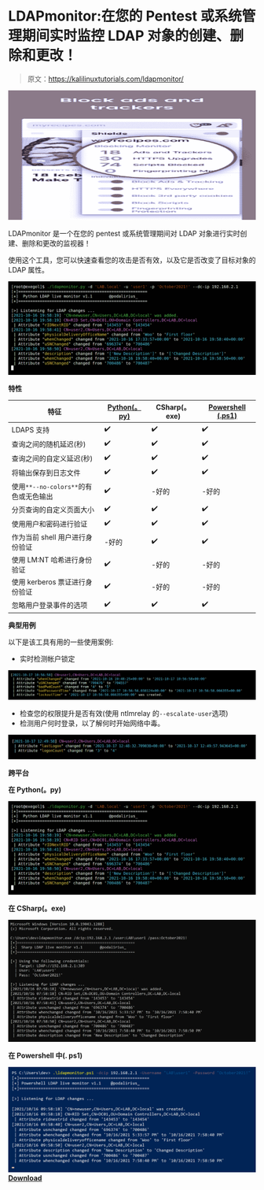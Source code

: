 # LDAPmonitor:在您的 Pentest 或系统管理期间实时监控 LDAP 对象的创建、删除和更改！

> 原文：<https://kalilinuxtutorials.com/ldapmonitor/>

[![](img//5ce954c7a7db61fcddcc44b483d38a5c.png)](https://blogger.googleusercontent.com/img/a/AVvXsEim3pJpdZv676UI9Za1SJAusX0lopQcxfUqDjth0nKXU5OoJvyPYfSw9djE5vJ3Ma8Ls_8Rhf1ITUjKUUMcPL7zvbh1W_R6ElwxaYQVzSKedUEpKNxvi9iX_3f7i1kXLsEn0DyTQy2K18vdUq6MbLER2s-rFpIBpE4iQnNiEjmPupUrL2UoihnS4xU9=s728)

LDAPmonitor 是一个在您的 pentest 或系统管理期间对 LDAP 对象进行实时创建、删除和更改的监视器！

使用这个工具，您可以快速查看您的攻击是否有效，以及它是否改变了目标对象的 LDAP 属性。

![](img//8739b9660976215365cb06fd14644036.png)

**特性**

| 特征 | [Python(。py)](https://github.com/p0dalirius/LDAPmonitor/blob/master/python) | CSharp(。exe) | [Powershell (.ps1)](https://github.com/p0dalirius/LDAPmonitor/blob/master/powershell) |
| --- | --- | --- | --- |
| LDAPS 支持 | ✔️ | ✔️ | ✔️ |
| 查询之间的随机延迟(秒) | ✔️ | ✔️ | ✔️ |
| 查询之间的自定义延迟(秒) | ✔️ | ✔️ | ✔️ |
| 将输出保存到日志文件 | ✔️ | ✔️ | ✔️ |
| 使用`**--no-colors**`的有色或无色输出 | ✔️ | -好的 | -好的 |
| 分页查询的自定义页面大小 | ✔️ | ✔️ | ✔️ |
| 使用用户和密码进行验证 | ✔️ | ✔️ | ✔️ |
| 作为当前 shell 用户进行身份验证 | -好的 | ✔️ | ✔️ |
| 使用 LM:NT 哈希进行身份验证 | ✔️ | -好的 | -好的 |
| 使用 kerberos 票证进行身份验证 | ✔️ | -好的 | -好的 |
| 忽略用户登录事件的选项 | ✔️ | ✔️ | ✔️ |

**典型用例**

以下是该工具有用的一些使用案例:

*   实时检测帐户锁定

![](img//33a32b9ab45ce5b414544ddfbecc4d21.png)

*   检查您的权限提升是否有效(使用 ntlmrelay 的`--escalate-user`选项)
*   检测用户何时登录，以了解何时开始网络中毒。

![](img//e4cc4b02bbb9e81d401e6b62c17052d3.png)

**跨平台**

**在 Python(。py)**

![](img//e80d15a910e8ce8bcd098a6db169591f.png)

**在 CSharp(。exe)**

![](img//886d09e97fe97266f3c5a27364598f74.png)

**在 Powershell 中(. ps1)**

![](img//33af4399923010a48dead97dd797b26a.png)[**Download**](https://github.com/p0dalirius/LDAPmonitor)